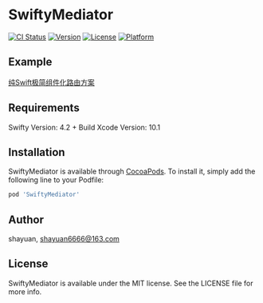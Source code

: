 # SwiftyMediator

[![CI Status](https://img.shields.io/travis/shayuan/SwiftyMediator.svg?style=flat)](https://travis-ci.org/shayuan/SwiftyMediator)
[![Version](https://img.shields.io/cocoapods/v/SwiftyMediator.svg?style=flat)](https://cocoapods.org/pods/SwiftyMediator)
[![License](https://img.shields.io/cocoapods/l/SwiftyMediator.svg?style=flat)](https://cocoapods.org/pods/SwiftyMediator)
[![Platform](https://img.shields.io/cocoapods/p/SwiftyMediator.svg?style=flat)](https://cocoapods.org/pods/SwiftyMediator)

## Example

[纯Swift极简组件化路由方案](https://juejin.im/post/5c43070e6fb9a049a5713435)

## Requirements

Swifty Version: 4.2 + 
Build Xcode Version: 10.1

## Installation

SwiftyMediator is available through [CocoaPods](https://cocoapods.org). To install
it, simply add the following line to your Podfile:

```ruby
pod 'SwiftyMediator'
```

## Author

shayuan, shayuan6666@163.com

## License

SwiftyMediator is available under the MIT license. See the LICENSE file for more info.
